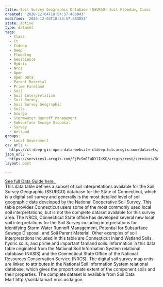 ```yaml
---
title: Soil Survey Geographic Database (SSURGO) Soil Flooding Class
created: '2020-12-04T18:54:57.483843'
modified: '2020-12-04T18:54:57.483853'
state: active
type: dataset
tags:
  - Class
  - Ct
  - Ctdeep
  - Deep
  - Flooding
  - Geoscience
  - Hydric
  - Nrcs
  - Open
  - Open Data
  - Parent Material
  - Prime Farmland
  - Soil
  - Soil Interpretation
  - Soil Survey
  - Soil Survey Geographic
  - Soils
  - Ssurgo
  - Stormwater Runnoff Management
  - Subsurface Sewage Disposal
  - Survey
  - Wetland
groups:
  - Local Government
csv_url: >-
  https://ct-deep-gis-open-data-website-ctdeep.hub.arcgis.com/datasets/ce21a1daa99d4549a3f5cfc9114381d8_0.csv?outSR=%7B%22latestWkid%22%3A2234%2C%22wkid%22%3A102656%7D
json_url: >-
  https://services1.arcgis.com/FjPcSmEFuDYlIdKC/arcgis/rest/services/Soil_Flooding_Class_SSURGO/FeatureServer/0
layout: post

---
```

<div><a href='https://cteco.uconn.edu/guides/Soils_Flooding.htm' rel='nofollow ugc' target='_blank'>See full Data Guide here. </a><br /></div>This data table defines a subset of soil interpretations available for the Soil Survey Geographic (SSURGO) database for the State of Connecticut, which is a digital soil survey and generally is the most detailed level of soil geographic data developed by the National Cooperative Soil Survey. This table provides Connecticut users some of the most commonly used local soil interpretations, but is not the complete dataset available for this survey area. The NRCS, Connecticut State office has developed several new local soil interpretations for the Soil Survey including interpretations for identifying Storm Water Runnoff Management, Potential for Subsurface Sewage Disposal, and Soil Parent Material. Other examples of soil interpretations included in this table are Connecticut Inland Wetland Soils, hydric soils, and prime and important famland soils. Information in this data table originated from the National Soil Information System relational database (NASIS) and the Connecticut State Office of the National Resources Conservation Service (NRCS). The digital soil survey map units are linked to attributes in the National Soil Information System relational database, which gives the proportionate extent of the component soils and their properties. The complete dataset is available from Soil Data Mart http://soildatamart.nrcs.usda.gov.
